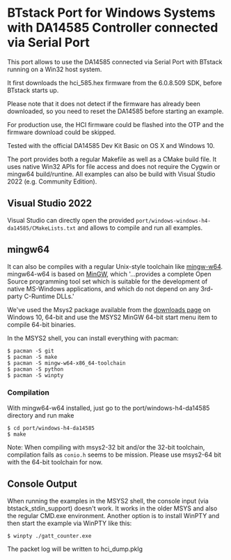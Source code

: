 # BTstack Port for Windows Systems with DA14585 Controller connected via Serial Port

This port allows to use the DA14585 connected via Serial Port with BTstack running on a Win32 host system.

It first downloads the hci_585.hex firmware from the 6.0.8.509 SDK, before BTstack starts up.

Please note that it does not detect if the firmware has already been downloaded, so you need to reset the DA14585 before starting an example.

For production use, the HCI firmware could be flashed into the OTP and the firmware download could be skipped.

Tested with the official DA14585 Dev Kit Basic on OS X and Windows 10.

The port provides both a regular Makefile as well as a CMake build file. It uses native Win32 APIs for file access and does not require the Cygwin or mingw64 build/runtine. All examples can also be build with Visual Studio 2022 (e.g. Community Edition).

## Visual Studio 2022

Visual Studio can directly open the provided `port/windows-windows-h4-da14585/CMakeLists.txt` and allows to compile and run all examples.

## mingw64 

It can also be compiles with a regular Unix-style toolchain like [mingw-w64](https://www.mingw-w64.org).
mingw64-w64 is based on [MinGW](https://en.wikipedia.org/wiki/MinGW), which '...provides a complete Open Source programming tool set which is suitable for the development of native MS-Windows applications, and which do not depend on any 3rd-party C-Runtime DLLs.'

We've used the Msys2 package available from the [downloads page](https://www.mingw-w64.org/downloads/) on Windows 10, 64-bit and use the MSYS2 MinGW 64-bit start menu item to compile 64-bit binaries.

In the MSYS2 shell, you can install everything with pacman:

    $ pacman -S git
    $ pacman -S make
    $ pacman -S mingw-w64-x86_64-toolchain
    $ pacman -S python
    $ pacman -S winpty

### Compilation

With mingw64-w64 installed, just go to the port/windows-h4-da14585 directory and run make

    $ cd port/windows-h4-da14585
    $ make

Note: When compiling with msys2-32 bit and/or the 32-bit toolchain, compilation fails
as `conio.h` seems to be mission. Please use msys2-64 bit with the 64-bit toolchain for now.

## Console Output

When running the examples in the MSYS2 shell, the console input (via btstack_stdin_support) doesn't work. It works in the older MSYS and also the regular CMD.exe environment. Another option is to install WinPTY and then start the example via WinPTY like this:

    $ winpty ./gatt_counter.exe

The packet log will be written to hci_dump.pklg
